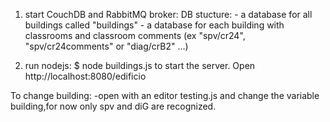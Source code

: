 1) start CouchDB and RabbitMQ broker:
    DB stucture:
        - a database for all buildings called "buildings"
        - a database for each building with classrooms
        and classroom comments (ex "spv/cr24", "spv/cr24comments" or "diag/crB2" ...)

2) run nodejs:
    $ node buildings.js to start the server. Open http://localhost:8080/edificio

To change building:
-open with an editor testing.js and change the variable building,for now only spv and diG are recognized.

